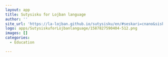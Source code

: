 ```yaml
---
layout: app
title: Sutysisku for Lojban language
author: ''
site_url: 'https://la-lojban.github.io/sutysisku/en/#seskari=cnano&sisku=do_badna'
logo: apps/SutysiskuforLojbanlanguage/1587827590404-512.png
images: []
categories:
  - Education

---
```



